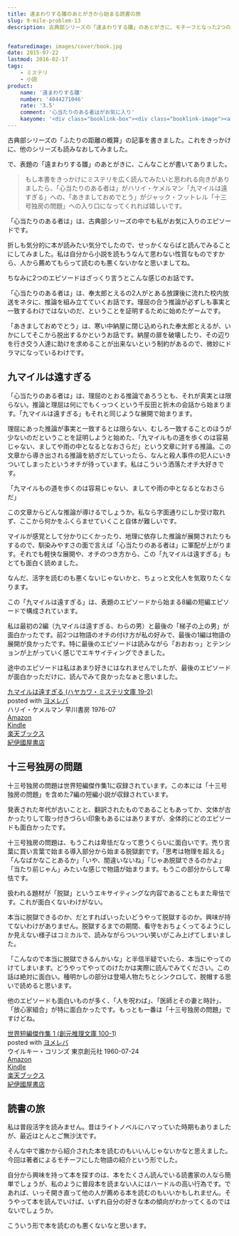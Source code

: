 ```yaml
---
title: 遠まわりする雛のあとがきから始まる読書の旅
slug: 9-mile-problem-13
description: 古典部シリーズの「遠まわりする雛」のあとがきに、モチーフとなった2つのエピソードが紹介されていました。図書館で借りて読んでみたら面白かったです。こうやって他の人がオススメしている本を読んで読書の幅を広げるのも悪くないなと思いました。


featuredimage: images/cover/book.jpg
date: 2015-07-22
lastmod: 2016-02-17
tags: 
    - ミステリ
    - 小説
product:
    name: '遠まわりする雛'
    number: '4044271046'
    rate: '3.5'
    comment: '心当たりのある者はがお気に入り'
    kaeyome: '<div class="booklink-box"><div class="booklink-image"><a href="http://www.amazon.co.jp/exec/obidos/asin/4044271046/illusionspace-22/" target="_blank" ><img src="https://ecx.images-amazon.com/images/I/51Qxx1gXbGL._SL160_.jpg" style="border: none;" /></a></div><div class="booklink-info"><div class="booklink-name"><a href="http://www.amazon.co.jp/exec/obidos/asin/4044271046/illusionspace-22/" target="_blank" >遠まわりする雛 (角川文庫)</a><div class="booklink-powered-date">posted with <a href="http://yomereba.com" rel="nofollow" target="_blank">ヨメレバ</a></div></div><div class="booklink-detail">米澤 穂信 角川書店(角川グループパブリッシング) 2010-07-24    </div><div class="booklink-link2"><div class="shoplinkamazon"><a href="http://www.amazon.co.jp/exec/obidos/asin/4044271046/illusionspace-22/" target="_blank" >Amazon</a></div><div class="shoplinkkindle"><a href="http://www.amazon.co.jp/exec/obidos/ASIN/B009PKN0DK/illusionspace-22/" target="_blank" >Kindle</a></div><div class="shoplinkrakuten"><a href="http://hb.afl.rakuten.co.jp/hgc/11acbc01.369b1bf6.11acbc02.cabf9fe9/?pc=http%3A%2F%2Fbooks.rakuten.co.jp%2Frb%2F6506320%2F%3Fscid%3Daf_ich_link_urltxt%26m%3Dhttp%3A%2F%2Fm.rakuten.co.jp%2Fev%2Fbook%2F" target="_blank" >楽天ブックス</a></div>                  	  <div class="shoplinkkino"><a href="http://ck.jp.ap.valuecommerce.com/servlet/referral?sid=3085416&pid=882196163&vc_url=http%3A%2F%2Fwww.kinokuniya.co.jp%2Ff%2Fdsg-01-9784044271046" target="_blank" >紀伊國屋書店<img src="https://ad.jp.ap.valuecommerce.com/servlet/gifbanner?sid=3085416&pid=882196163" height="1" width="1" border="0"></a></div>	  	  	</div></div><div class="booklink-footer"></div></div>'
---
```


古典部シリーズの「ふたりの距離の概算」の記事を書きました。これをきっかけに、他のシリーズも読みなおしてみました。

で、表題の「遠まわりする雛」のあとがきに、こんなことが書いてありました。

<blockquote>
  もし本書をきっかけにミステリを広く読んでみたいと思われる向きがありましたら、「心当たりのある者は」がハリイ・ケメルマン「九マイルは遠すぎる」への、「あきましておめでとう」がジャック・フットレル「十三号独房の問題」への入り口になってくれれば嬉しいです。

</blockquote>
「心当たりのある者は」は、古典部シリーズの中でも私がお気に入りのエピソードです。

折しも気分的に本が読みたい気分でしたので、せっかくならばと読んでみることにしてみました。私は自分から小説を読もうなんて思わない性質なものですから、人から薦めてもらって読むのも悪くないかなと思いましてね。

ちなみに2つのエピソードはざっくり言うとこんな感じのお話です。

「心当たりのある者は」は、奉太郎とえるの2人がとある放課後に流れた校内放送をネタに、推論を組み立てていくお話です。理屈の合う推論が必ずしも事実と一致するわけではないのだ、ということを証明するために始めたゲームです。

「あきましておめでとう」は、寒い中納屋に閉じ込められた奉太郎とえるが、いかにしてそこから脱出するかというお話です。納屋の扉を破壊したり、その辺りを行き交う人達に助けを求めることが出来ないという制約があるので、微妙にドラマになっているわけです。


## 九マイルは遠すぎる


「心当たりのある者は」は、理屈のとおる推論であろうとも、それが真実とは限らない。推論と理屈は何にでもくっつくという千反田と折木の会話から始まります。「九マイルは遠すぎる」もそれと同じような展開で始まります。

理屈にあった推論が事実と一致するとは限らない、むしろ一致することのほうが少ないのだということを証明しようと始めた、「九マイルもの道を歩くのは容易じゃない、ましてや雨の中となるとなおさらだ」という文章に対する推論。この文章から導き出される推論を紡ぎだしていったら、なんと殺人事件の犯人にいきついてしまったというオチが待っています。私はこういう洒落たオチ大好きです。

「九マイルもの道を歩くのは容易じゃない、ましてや雨の中となるとなおさらだ」

この文章からどんな推論が導けるでしょうか。私なら字面通りにしか受け取れず、ここから何かをふくらませていくこと自体が難しいです。

マイルが感覚として分かりにくかったり、地理に依存した推論が展開されたりもするので、馴染みやすさの面で言えば「心当たりのある者は」に軍配が上がります。それでも軽快な展開や、オチのつき方から、この「九マイルは遠すぎる」もとても面白く読めました。

なんだ、活字を読むのも悪くないじゃないかと、ちょっと文化人を気取りたくなります。

この「九マイルは遠すぎる」は、表題のエピソードから始まる8編の短編エピソードで構成されています。

私は最初の2編（九マイルは遠すぎる、わらの男）と最後の「梯子の上の男」が面白かったです。前2つは物語のオチの付け方が私の好みで、最後の1編は物語の展開が良かったです。特に最後のエピソードは読みながら「おおおっ」とテンションが上がっていく感じでエキサイティングできました。

途中のエピソードは私はあまり好きにはなれませんでしたが、最後のエピソードが面白かっただけに、読んでみて良かったなぁと思いました。

<div class="booklink-box">
<div class="booklink-image"><a href="http://www.amazon.co.jp/exec/obidos/asin/415071102X/illusionspace-22/" target="_blank" ><img alt=""  src="https://ecx.images-amazon.com/images/I/41NPQ80YYTL._SL160_.jpg" style="border: none;" /></a></div>
<div class="booklink-info">
<div class="booklink-name"><a href="http://www.amazon.co.jp/exec/obidos/asin/415071102X/illusionspace-22/" target="_blank" >九マイルは遠すぎる (ハヤカワ・ミステリ文庫 19-2)</a>

<div class="booklink-powered-date">posted with <a href="http://yomereba.com" rel="nofollow" target="_blank">ヨメレバ</a></div>
</div>
<div class="booklink-detail">ハリイ・ケメルマン 早川書房 1976-07    </div>
<div class="booklink-link2">
<div class="shoplinkamazon"><a href="http://www.amazon.co.jp/exec/obidos/asin/415071102X/illusionspace-22/" target="_blank" >Amazon</a></div>
<div class="shoplinkkindle"><a href="http://www.amazon.co.jp/gp/search?keywords=%8B%E3%83%7D%83C%83%8B%82%CD%89%93%82%B7%82%AC%82%E9%20%28%83n%83%84%83J%83%8F%81E%83~%83X%83e%83%8A%95%B6%8C%C9%2019-2%29&#038;__mk_ja_JP=%83J%83%5E%83J%83i&#038;url=node%3D2275256051&#038;tag=illusionspace-22" target="_blank" >Kindle</a></div>
<div class="shoplinkrakuten"><a href="http://hb.afl.rakuten.co.jp/hgc/11acbc01.369b1bf6.11acbc02.cabf9fe9/?pc=http%3A%2F%2Fbooks.rakuten.co.jp%2Frb%2F151686%2F%3Fscid%3Daf_ich_link_urltxt%26m%3Dhttp%3A%2F%2Fm.rakuten.co.jp%2Fev%2Fbook%2F" target="_blank" >楽天ブックス</a></div>
<div class="shoplinkkino"><a href="http://ck.jp.ap.valuecommerce.com/servlet/referral?sid=3085416&#038;pid=882196163&#038;vc_url=http%3A%2F%2Fwww.kinokuniya.co.jp%2Ff%2Fdsg-01-9784150711023" target="_blank" >紀伊國屋書店<img alt=""  src="https://ad.jp.ap.valuecommerce.com/servlet/gifbanner?sid=3085416&#038;pid=882196163" height="1" width="1"></a></div>

</div>
</div>
<div class="booklink-footer"></div>
</div>

## 十三号独房の問題


十三号独房の問題は世界短編傑作集1に収録されています。この本には「十三号独房の問題」を含めた7編の短編小説が収録されています。

発表された年代が古いことと、翻訳されたものであることもあってか、文体が古かったりして取っ付きづらい印象もあるにはありますが、全体的にどのエピソードも面白かったです。

十三号独房の問題は、もうこれは卑怯だなって思うくらいに面白いです。売り言葉に買い言葉で始まる導入部分から始まる脱獄劇です。「思考は物理を超える」「んなばかなことあるか」「いや、間違いないね」「じゃあ脱獄できるのかよ」「当たり前じゃん」みたいな感じで物語が始まります。もうこの部分からして卑怯です。

扱われる題材が「脱獄」というエキサイティングな内容であることもまた卑怯です。これが面白くないわけがない。

本当に脱獄できるのか、だとすればいったいどうやって脱獄するのか。興味が持てないわけがありません。脱獄するまでの期間、看守をおちょくってるようにしか見えない様子はコミカルで、読みながらついつい笑いがこみ上げてしまいました。

「こんなので本当に脱獄できるんかいな」と半信半疑でいたら、本当にやってのけてしまいます。どうやってやってのけたかは実際に読んでみてください。この話は絶対に面白い。種明かしの部分は登場人物たちとシンクロして、脱帽する思いで読めると思います。

他のエピソードも面白いものが多く、「人を呪わば」、「医師とその妻と時計」、「放心家組合」が特に面白かったです。もっとも一番は「十三号独房の問題」ですけどね。

<div class="booklink-box">
<div class="booklink-image"><a href="http://www.amazon.co.jp/exec/obidos/asin/4488100015/illusionspace-22/" target="_blank" ><img alt=""  src="https://ecx.images-amazon.com/images/I/21Z33KSZC6L._SL160_.jpg" style="border: none;" /></a></div>
<div class="booklink-info">
<div class="booklink-name"><a href="http://www.amazon.co.jp/exec/obidos/asin/4488100015/illusionspace-22/" target="_blank" >世界短編傑作集 1 (創元推理文庫 100-1)</a>

<div class="booklink-powered-date">posted with <a href="http://yomereba.com" rel="nofollow" target="_blank">ヨメレバ</a></div>
</div>
<div class="booklink-detail">ウイルキー・コリンズ 東京創元社 1960-07-24    </div>
<div class="booklink-link2">
<div class="shoplinkamazon"><a href="http://www.amazon.co.jp/exec/obidos/asin/4488100015/illusionspace-22/" target="_blank" >Amazon</a></div>
<div class="shoplinkkindle"><a href="http://www.amazon.co.jp/gp/search?keywords=%90%A2%8AE%92Z%95%D2%8C%86%8D%EC%8FW%201%20%28%91n%8C%B3%90%84%97%9D%95%B6%8C%C9%20100-1%29&#038;__mk_ja_JP=%83J%83%5E%83J%83i&#038;url=node%3D2275256051&#038;tag=illusionspace-22" target="_blank" >Kindle</a></div>
<div class="shoplinkrakuten"><a href="http://hb.afl.rakuten.co.jp/hgc/11acbc01.369b1bf6.11acbc02.cabf9fe9/?pc=http%3A%2F%2Fbooks.rakuten.co.jp%2Frb%2F136207%2F%3Fscid%3Daf_ich_link_urltxt%26m%3Dhttp%3A%2F%2Fm.rakuten.co.jp%2Fev%2Fbook%2F" target="_blank" >楽天ブックス</a></div>
<div class="shoplinkkino"><a href="http://ck.jp.ap.valuecommerce.com/servlet/referral?sid=3085416&#038;pid=882196163&#038;vc_url=http%3A%2F%2Fwww.kinokuniya.co.jp%2Ff%2Fdsg-01-9784488100018" target="_blank" >紀伊國屋書店<img alt=""  src="https://ad.jp.ap.valuecommerce.com/servlet/gifbanner?sid=3085416&#038;pid=882196163" height="1" width="1"></a></div>

</div>
</div>
<div class="booklink-footer"></div>
</div>

## 読書の旅


私は普段活字を読みません。昔はライトノベルにハマっていた時期もありましたが、最近はとんとご無沙汰です。

そんな中で誰かから紹介された本を読むのもいいんじゃないかなと思えました。今回は著者によるモチーフにした物語の紹介という形でした。

自分から興味を持って本を探すのは、本をたくさん読んでいる読書家の人なら簡単でしょうが、私のように普段本を読まない人にはハードルの高い行為です。であれば、いっそ開き直って他の人が薦める本を読むのもいいかもしれません。そうやって本を読んでいけば、いずれ自分の好きな本の傾向がわかってくるのではないでしょうか。

こういう形で本を読むのも悪くないなと思います。


  